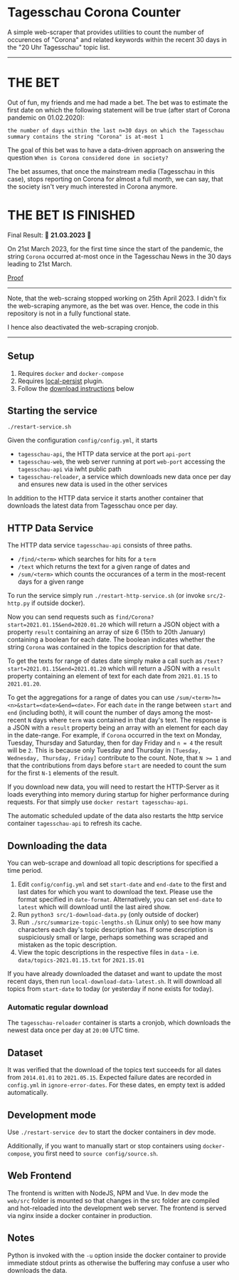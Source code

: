 # Tagesschau Corona Counter

A simple web-scraper that provides utilities to count the number of occurences of "Corona" and related keywords within
the recent 30 days in the "20 Uhr Tagesschau" topic list.

---

# THE BET

Out of fun, my friends and me had made a bet. The bet was to estimate the first date on which the following statement will be true (after start of Corona pandemic on 01.02.2020):

`the number of days within the last n=30 days on which the Tagesschau summary contains the string "Corona" is at-most 1`

The goal of this bet was to have a data-driven approach on answering the question `When is Corona considered done in society?`

The bet assumes, that once the mainstream media (Tagesschau in this case), stops reporting on Corona for almost a full month, we can say, that the society isn't very much interested in Corona anymore.

# THE BET IS FINISHED

Final Result: 🥳 **21.03.2023** 🥳

On 21st March 2023, for the first time since the start of the pandemic, the string `Corona` occurred at-most once in the Tagesschau News in the 30 days leading to 21st March. 

[Proof](https://swaneet.eu/tagesschau-counter/api/sum/Corona?n=30&start=2023.02.28&end=2023.03.31)

---

Note, that the web-scraing stopped working on 25th April 2023. I didn't fix the web-scraping anymore, as the bet was over. Hence, the code in this repository is not in a fully functional state.

I hence also deactivated the web-scraping cronjob.

---

## Setup

1. Requires `docker` and `docker-compose`
1. Requires [local-persist](https://github.com/MatchbookLab/local-persist#installing--running) plugin.
1. Follow the [download instructions](#downloading-the-data) below

## Starting the service

```./restart-service.sh```

Given the configuration `config/config.yml`, it starts

* `tagesschau-api`, the HTTP data service at the port `api-port`
* `tagesschau-web`, the web server running at port `web-port` accessing the `tagesschau-api` via iwht public path
* `tagesschau-reloader`, a service which downloads new data once per day and ensures new data is used in the other
  services

In addition to the HTTP data service it starts another container that downloads the latest data from Tagesschau once per
day.

## HTTP Data Service

The HTTP data service `tagesschau-api` consists of three paths.

* `/find/<term>` which searches for hits for a `term`
* `/text` which returns the text for a given range of dates and
* `/sum/<term>` which counts the occurances of a term in the most-recent days for a given range

To run the service simply run `./restart-http-service.sh` (or invoke `src/2-http.py` if outside docker).

Now you can send requests such as `find/Corona?start=2021.01.15&end=2020.01.20` which will return a JSON object with a
property `result` containing an array of size 6 (15th to 20th January) containing a boolean for each date. The boolean
indicates whether the string `Corona` was contained in the topics description for that date.

To get the texts for range of dates date simply make a call such as `/text?start=2021.01.15&end=2021.01.20` which will
return a JSON with a `result` property containing an element of text for each date from `2021.01.15` to `2021.01.20`.

To get the aggregations for a range of dates you can use `/sum/<term>?n=<n>&start=<date>&end=<date>`. For each `date` in
the range between `start` and `end` (including both), it will count the number of days among the most-recent `N` days
where `term` was contained in that day's text. The response is a JSON with a `result` property being an array with an
element for each day in the date-range. For example, if `Corona` occurred in the text on Monday, Tuesday, Thursday and
Saturday, then for day Friday and `n = 4` the result will be `2`. This is because only Tuesday and Thursday
in `[Tuesday, Wednesday, Thursday, Friday]` contribute to the count. Note, that `N >= 1` and that the contributions from
days before `start` are needed to count the sum for the first `N-1` elements of the result.

If you download new data, you will need to restart the HTTP-Server as it loads everything into memory during startup for
higher performance during requests. For that simply use `docker restart tagesschau-api`.

The automatic scheduled update of the data also restarts the http service container `tagesschau-api` to refresh its
cache.

## Downloading the data

You can web-scrape and download all topic descriptions for specified a time period.

1. Edit `config/config.yml` and set `start-date` and `end-date` to the first and last dates for which you want to download the
   text. Please use the format specified in `date-format`. Alternatively, you can set `end-date` to `latest` which will
   download until the last aired show.
1. Run `python3 src/1-download-data.py` (only outside of docker)
1. Run `./src/summarize-topic-lengths.sh` (Linux only) to see how many characters each day's topic description has. If
   some description is suspiciously small or large, perhaps something was scraped and mistaken as the topic description.
1. View the topic descriptions in the respective files in `data` - i.e. `data/topics-2021.01.15.txt` for `2021.15.01`

If you have already downloaded the dataset and want to update the most recent days, then
run `local-download-data-latest.sh`. It will download all topics from `start-date` to today (or yesterday if none exists
for today).

### Automatic regular download

The `tagesschau-reloader` container is starts a cronjob, which downloads the newest data once per day at `20:00` UTC
time.

## Dataset

It was verified that the download of the topics text succeeds for all dates from `2014.01.01` to `2021.05.15`. Expected
failure dates are recorded in `config.yml` in `ignore-error-dates`. For these dates, en empty text is added
automatically.

## Development mode

Use `./restart-service dev` to start the docker containers in dev mode.

Additionally, if you want to manually start or stop containers using `docker-compose`, you first need
to `source config/source.sh`.

## Web Frontend

The frontend is written with NodeJS, NPM and Vue. In dev mode the `web/src` folder is mounted so that changes in the src
folder are compiled and hot-reloaded into the development web server. The frontend is served via nginx inside a docker container in production.

## Notes

Python is invoked with the `-u` option inside the docker container to provide immediate stdout prints as otherwise the
buffering may confuse a user who downloads the data.